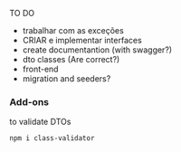 TO DO

- trabalhar com as exceções
- CRIAR e implementar interfaces
- create documentantion (with swagger?)
- dto classes (Are correct?)
- front-end
- migration and seeders?

### Add-ons

to validate DTOs

```bash
npm i class-validator 
```
